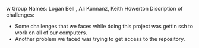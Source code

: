 w
Group Names: Logan Bell , Ali Kunnanz, Keith Howerton
Discription of challenges:
- Some challenges that we faces while doing this project was gettin ssh to work on all of our computers. 
- Another problem we faced was trying to get access to the repository.
